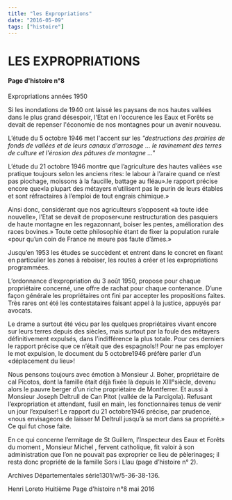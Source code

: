 ```yaml
---
title: "les Expropriations"
date: "2016-05-09"
tags: ["histoire"]
---
```


# LES EXPROPRIATIONS

#### Page d'histoire n°8

Expropriations années 1950

Si les inondations de 1940 ont laissé les paysans de nos hautes vallées dans le plus grand désespoir, l'Etat en l'occurence les Eaux et Forêts se devait de repenser l'économie de nos montagnes pour un avenir nouveau.

L’étude du 5 octobre 1946 met l'accent sur les <em>"destructions des prairies de fonds de vallées et de leurs canaux d'arrosage ... le ravinement des terres de culture et l'érosion des pâtures de montagne ..."</em>

L’étude du 21 octobre 1946 montre que l’agriculture des hautes vallées «se pratique toujours selon les anciens rites: le labour à l’araire quand ce n’est pas piochage, moissons à la faucille, battage au fléau».le rapport précise encore que«la plupart des métayers n’utilisent pas le purin de leurs étables et sont réfractaires à l’emploi de tout engrais chimique.»

Ainsi donc, considérant que nos agriculteurs s’opposent «à toute idée nouvelle», l’Etat se devait de proposer«une restructuration des pasquiers de haute montagne en les regazonnant, boiser les pentes, amélioration des races bovines.» Toute cette philosophie étant de fixer la population rurale «pour qu’un coin de France ne meure pas faute d’âmes.»

Jusqu’en 1953 les études se succèdent et entrent dans le concret en fixant en particulier les zones à reboiser, les routes à créer et les expropriations programmées.

L’ordonnance d’expropriation du 3 août 1950, propose pour chaque propriétaire concerné, une offre de rachat pour chaque contenance. D’une façon générale les propriétaires ont fini par accepter les propositions faites. Très rares ont été les contestataires faisant appel à la justice, appuyés par avocats.

Le drame a surtout été vécu par les quelques propriétaires vivant encore sur leurs terres depuis des siècles, mais surtout par la foule des métayers définitivement expulsés, dans l’indifférence la plus totale. Pour ces derniers le rapport précise que ce n’était que des espagnols!! Pour ne pas employer le mot expulsion, le document du 5 octobre1946 préfère parler d’un «déplacement du lieu»!

Nous pensons toujours avec émotion à Monsieur J. Boher, propriétaire de cal Picotos, dont la famille était déjà fixée là depuis le XIII°siècle, devenu alors le pauvre berger d’un riche propriétaire de Montferrer. Et aussi à Monsieur Joseph Deltrull de Can Pitot (vallée de la Parcigola). Refusant l’expropriation et attendant, fusil en main, les fonctionnaires tenus de venir un jour l’expulser! Le rapport du 21 octobre1946 précise, par prudence, «nous envisageons de laisser M Deltrull jusqu’à sa mort dans sa propriété.» Ce qui fut chose faite.

En ce qui concerne l’ermitage de St Guillem, l’Inspecteur des Eaux et Forêts du moment , Monsieur Michel , fervent catholique, fit valoir à son administration que l’on ne pouvait pas exproprier ce lieu de pèlerinages; il resta donc propriété de la famille Sors i Llau (page d’histoire n° 2).

Archives Départementales série1301/w/5-36-38-136.

Henri Loreto
Huitième Page d'histoire n°8
mai 2016
